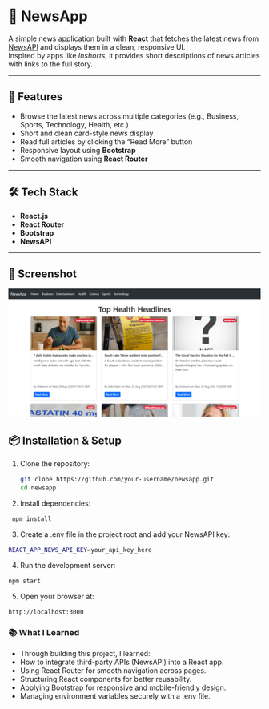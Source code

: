 # 📰 NewsApp

A simple news application built with **React** that fetches the latest news from [NewsAPI](https://newsapi.org/) and displays them in a clean, responsive UI.  
Inspired by apps like *Inshorts*, it provides short descriptions of news articles with links to the full story.

---

## 🚀 Features
- Browse the latest news across multiple categories (e.g., Business, Sports, Technology, Health, etc.)
- Short and clean card-style news display
- Read full articles by clicking the “Read More” button
- Responsive layout using **Bootstrap**
- Smooth navigation using **React Router**

---

## 🛠️ Tech Stack
- **React.js**
- **React Router**
- **Bootstrap**
- **NewsAPI**

---


## 📸 Screenshot

![](public/screenshots/Screenshot.png)


## 📦 Installation & Setup

1. Clone the repository:
   ```bash
   git clone https://github.com/your-username/newsapp.git
   cd newsapp
   ```
2. Install dependencies:
  ```bash
   npm install
  ```
3. Create a .env file in the project root and add your NewsAPI
 key:
```bash
REACT_APP_NEWS_API_KEY=your_api_key_here
```
4. Run the development server:
```bash
npm start
```
5. Open your browser at:
```bash
http://localhost:3000
```
### 📚 What I Learned

- Through building this project, I learned:
- How to integrate third-party APIs (NewsAPI) into a React app.
- Using React Router for smooth navigation across pages.
- Structuring React components for better reusability.
- Applying Bootstrap for responsive and mobile-friendly design.
- Managing environment variables securely with a .env file.
